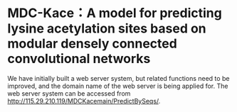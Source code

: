 # MDC-Kace：A model for predicting lysine acetylation sites based on modular densely connected convolutional networks
We have initially built a web server system, but related functions need to be improved, and the domain name of the web server is being applied for. The web server system can be accessed from http://115.29.210.119/MDCKacemain/PredictBySeqs/.
